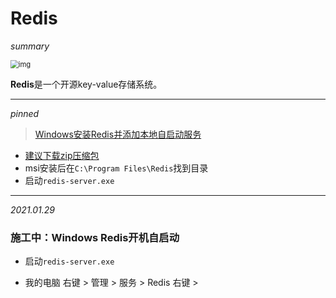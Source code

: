 # Redis

*summary*

<img src="https://ss0.bdstatic.com/70cFvHSh_Q1YnxGkpoWK1HF6hhy/it/u=2187486875,447854113&fm=26&gp=0.jpg" alt="img" style="zoom:80%;" />

**Redis**是一个开源key-value存储系统。

---

*pinned*

> [Windows安装Redis并添加本地自启动服务](https://www.cnblogs.com/hongmoshui/p/10621814.html)

- [建议下载zip压缩包](https://github.com/microsoftarchive/redis/releases)
- msi安装后在`C:\Program Files\Redis`找到目录
- 启动`redis-server.exe`

---

*2021.01.29*

### 施工中：Windows Redis开机自启动

- 启动`redis-server.exe`

- 我的电脑 右键 > 管理 > 服务 > Redis 右键 > 